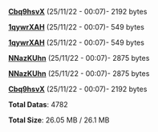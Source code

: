 [**Cbq9hsvX**](/data/Cbq9hsvX.txt) (25/11/22 - 00:07)- 2192 bytes

[**1qywrXAH**](/data/1qywrXAH.txt) (25/11/22 - 00:07)- 549 bytes

[**1qywrXAH**](/data/1qywrXAH.txt) (25/11/22 - 00:07)- 549 bytes

[**NNazKUhn**](/data/NNazKUhn.txt) (25/11/22 - 00:07)- 2875 bytes

[**NNazKUhn**](/data/NNazKUhn.txt) (25/11/22 - 00:07)- 2875 bytes

[**Cbq9hsvX**](/data/Cbq9hsvX.txt) (25/11/22 - 00:07)- 2192 bytes

**Total Datas**: 4782

**Total Size**: 26.05 MB / 26.1 MB